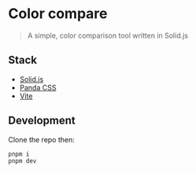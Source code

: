 # Color compare

> A simple, color comparison tool written in Solid.js

## Stack

- [Solid.js](https://www.solidjs.com/)
- [Panda CSS](https://panda-css.com/)
- [Vite](vitejs.dev/)

## Development

Clone the repo then:

```
pnpm i
pnpm dev
```
